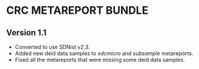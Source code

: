 # CRC METAREPORT BUNDLE

## Version 1.1
* Converted to use SDNist v2.3.
* Added new deid data samples to *sdcmicro* and *subsample* metareports.
* Fixed all the metareports that were missing some deid data samples.
